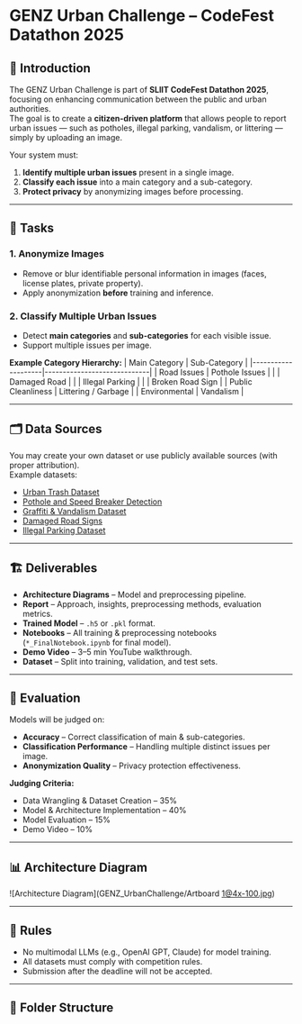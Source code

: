 # GENZ Urban Challenge – CodeFest Datathon 2025

## 📌 Introduction
The GENZ Urban Challenge is part of **SLIIT CodeFest Datathon 2025**, focusing on enhancing communication between the public and urban authorities.  
The goal is to create a **citizen-driven platform** that allows people to report urban issues — such as potholes, illegal parking, vandalism, or littering — simply by uploading an image.

Your system must:
1. **Identify multiple urban issues** present in a single image.
2. **Classify each issue** into a main category and a sub-category.
3. **Protect privacy** by anonymizing images before processing.

---

## 🎯 Tasks
### 1. Anonymize Images
- Remove or blur identifiable personal information in images (faces, license plates, private property).
- Apply anonymization **before** training and inference.

### 2. Classify Multiple Urban Issues
- Detect **main categories** and **sub-categories** for each visible issue.
- Support multiple issues per image.

**Example Category Hierarchy:**
| Main Category       | Sub-Category                |
|--------------------|-----------------------------|
| Road Issues        | Pothole Issues               |
|                    | Damaged Road                 |
|                    | Illegal Parking              |
|                    | Broken Road Sign             |
| Public Cleanliness | Littering / Garbage          |
| Environmental      | Vandalism                    |

---

## 🗂 Data Sources
You may create your own dataset or use publicly available sources (with proper attribution).  
Example datasets:
- [Urban Trash Dataset](https://www.kaggle.com/datasets/dataclusterlabs/domestic-trash-garbage-dataset)
- [Pothole and Speed Breaker Detection](https://universe.roboflow.com/navrachana-university-nydun/pothole-and-speed-breaker-detect)
- [Graffiti & Vandalism Dataset](https://universe.roboflow.com/hruts-workspace/graffiti-l6az9)
- [Damaged Road Signs](https://universe.roboflow.com/jayke-boghean-2pxtg/damaged-signs-multi-label)
- [Illegal Parking Dataset](https://universe.roboflow.com/parking-amu50/illegal-parking)

---

## 🏗 Deliverables
- **Architecture Diagrams** – Model and preprocessing pipeline.
- **Report** – Approach, insights, preprocessing methods, evaluation metrics.
- **Trained Model** – `.h5` or `.pkl` format.
- **Notebooks** – All training & preprocessing notebooks (`*_FinalNotebook.ipynb` for final model).
- **Demo Video** – 3–5 min YouTube walkthrough.
- **Dataset** – Split into training, validation, and test sets.

---

## 🧮 Evaluation
Models will be judged on:
- **Accuracy** – Correct classification of main & sub-categories.
- **Classification Performance** – Handling multiple distinct issues per image.
- **Anonymization Quality** – Privacy protection effectiveness.

**Judging Criteria:**
- Data Wrangling & Dataset Creation – 35%
- Model & Architecture Implementation – 40%
- Model Evaluation – 15%
- Demo Video – 10%

---

## 📊 Architecture Diagram


![Architecture Diagram](GENZ_UrbanChallenge/Artboard 1@4x-100.jpg)

---

## 📜 Rules
- No multimodal LLMs (e.g., OpenAI GPT, Claude) for model training.
- All datasets must comply with competition rules.
- Submission after the deadline will not be accepted.

---

## 📂 Folder Structure
